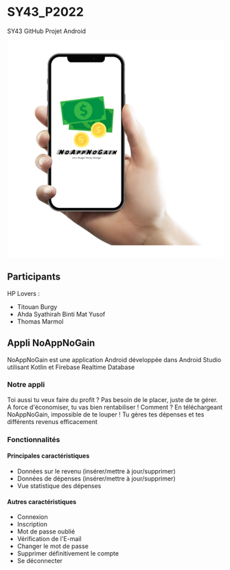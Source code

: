 # SY43_P2022
SY43 GitHub Projet Android

![Mockup](https://github.com/gxfab/SY43_P2022/blob/HP_lovers/NoAppNoGain.png?raw=true)

## Participants
HP Lovers : 
* Titouan Burgy
* Ahda Syathirah Binti Mat Yusof
* Thomas Marmol

## Appli NoAppNoGain
NoAppNoGain est une application Android développée dans Android Studio utilisant Kotlin et Firebase Realtime Database

### Notre appli
Toi aussi tu veux faire du profit ? Pas besoin de le placer, juste de te gérer. A force d'économiser, tu vas bien rentabiliser !
Comment ? En téléchargeant NoAppNoGain, impossible de te louper ! Tu gères tes dépenses et tes différents revenus efficacement

### Fonctionnalités
#### Principales caractéristiques
* Données sur le revenu (insérer/mettre à jour/supprimer)
* Données de dépenses (insérer/mettre à jour/supprimer)
* Vue statistique des dépenses

#### Autres caractéristiques
* Connexion
* Inscription
* Mot de passe oublié
* Vérification de l'E-mail
* Changer le mot de passe
* Supprimer définitivement le compte
* Se déconnecter
